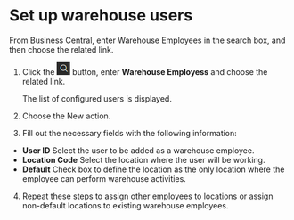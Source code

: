 # Set up warehouse users

From Business Central, enter Warehouse Employees in the search box, and then choose the related link.


1. Click the ![Lightbulb that opens the Tell Me feature](../../images/Icons/Lightbulb_icon.png "Tell Me what you want to do") button, enter **Warehouse Employess** and choose the related link.        

    The list of configured users is displayed.              
 

2. Choose the New action.

3. Fill out the necessary fields with the following information:

- **User ID** Select the user to be added as a warehouse employee. 
- **Location Code** Select the location where the user will be working.
- **Default** Check box to define the location as the only location where the employee can perform warehouse activities.
4. Repeat these steps to assign other employees to locations or assign non-default locations to existing warehouse employees.